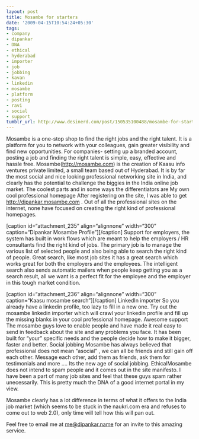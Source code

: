 ```yaml
---
layout: post
title: Mosambe for starters
date: '2009-04-15T10:54:24+05:30'
tags:
- company
- dipankar
- DNA
- ethical
- hyderabad
- importer
- job
- jobbing
- kavan
- linkedin
- mosambe
- platform
- posting
- ravi
- social
- support
tumblr_url: http://www.desinerd.com/post/150535100488/mosambe-for-starters
---
```

Mosambe is a one-stop shop to find the right jobs and the right talent. It is a platform for you to network with your colleagues, gain greater visibility and find new opportunities. For companies- setting up a branded account, posting a job and finding the right talent is simple, easy, effective and hassle free.
Mosambe(http://mosambe.com) is the creation of Kaasu info ventures private limited, a small team based out of Hyderabad. It is by far the most social and nice looking professional networking site in India, and clearly has the potential to challenge the biggies in the India online job market. The coolest parts and in some ways the differentiators are
My own cool professional homepage After registering on the site, I was able to get http://dipankar.mosambe.com . Out of all the professional sites on the internet, none have focused on creating the right kind of professional homepages.

[caption id=“attachment_235” align=“alignnone” width=“300” caption=“Dipankar Mosambe Profile”][/caption]
	Support for employers, the system has built in work flows which are meant to help the employers / HR consultants find the right kind of jobs. The primary job is to manage the various list of selected people and also being able to search the right kind of people.
	Great search, like most job sites it has a great search which works great for both the employers and the employees. The intelligent search also sends automatic mailers when people keep getting you as a search result, all we want is a perfect fit for the employee and the employer in this tough market condition.

[caption id=“attachment_236” align=“alignnone” width=“300” caption=“Kaasu mosambe search”][/caption]
	LinkedIn importer So you already have a linkedin profile, too lazy to fill in a new one. Try out the mosambe linkedin importer which will crawl your linkedin profile and fill up the missing blanks in your cool professional homepage.
	Awesome support The mosambe guys love to enable people and have made it real easy to send in feedback about the site and any problems you face. It has been built for “your” specific needs and the people decide how to make it bigger, faster and better.
	Social jobbing Mosambe has always believed that professional does not mean “asocial” , we can all be friends and still gain off each other. Message each other, add them as friends, ask them for testimonials and more …. Its the new age of social jobbing.
	EthicalMosambe does not intend to spam people and it comes out in the site manifesto. I have been a part of many job sites and feel that these guys spam rather unecessarily. This is pretty much the DNA of a good internet portal in my view.

Mosambe clearly has a lot difference in terms of what it offers to the India job market (which seems to be stuck in the naukri.com era and refuses to come out to web 2.0), only time will tell how this will pan out.

Feel free to email me at me@dipankar.name for an invite to this amazing service.
